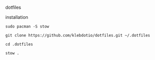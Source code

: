 dotfiles


installation
```
sudo pacman -S stow

git clone https://github.com/klebdotio/dotfiles.git ~/.dotfiles

cd .dotfiles

stow .

```
